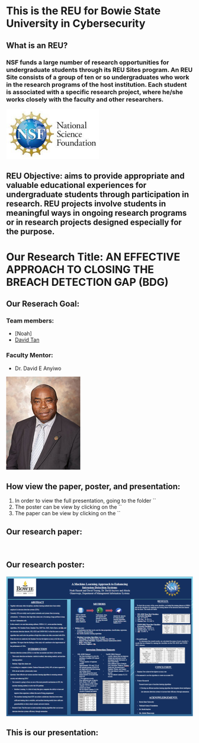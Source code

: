 # This is the REU for Bowie State University in Cybersecurity

## What is an REU?
### NSF funds a large number of research opportunities for undergraduate students through its REU Sites program. An REU Site consists of a group of ten or so undergraduates who work in the research programs of the host institution. Each student is associated with a specific research project, where he/she works closely with the faculty and other researchers. 
<img src="NSF pic.jpg" width="250">

## REU Objective: aims to provide appropriate and valuable educational experiences for undergraduate students through participation in research. REU projects involve students in meaningful ways in ongoing research programs or in research projects designed especially for the purpose.

# Our Research Title: AN EFFECTIVE APPROACH TO CLOSING THE BREACH DETECTION GAP (BDG) 

## Our Reserach Goal: 

### Team members: 
- [Noah]
- [David Tan](https://github.com/skytruong90)

### Faculty Mentor: 
- Dr. David E Anyiwo
<img src="anywio.jpg" width="200">

## How view the paper, poster, and presentation:
1. In order to view the full presentation, going to the folder ``
2. The poster can be view by clicking on the ``
3. The paper can be view by clicking on the ``

## Our research paper:
<img src="" width="400">

## Our research poster:
<img src="BOWIE_REU_21.png" width="600">

## This is our presentation:
<img src="" width="600">


